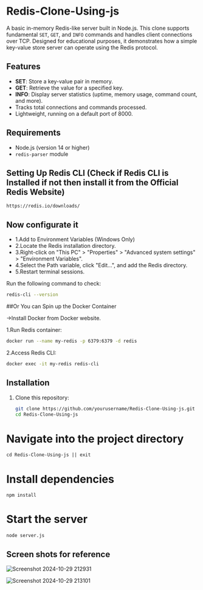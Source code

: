 # Redis-Clone-Using-js

A basic in-memory Redis-like server built in Node.js. This clone supports fundamental `SET`, `GET`, and `INFO` commands and handles client connections over TCP. Designed for educational purposes, it demonstrates how a simple key-value store server can operate using the Redis protocol.

## Features

- **SET**: Store a key-value pair in memory.
- **GET**: Retrieve the value for a specified key.
- **INFO**: Display server statistics (uptime, memory usage, command count, and more).
- Tracks total connections and commands processed.
- Lightweight, running on a default port of 8000.

## Requirements

- Node.js (version 14 or higher)
- `redis-parser` module

## Setting Up Redis CLI (Check if Redis CLI is Installed if not then install it from the Official Redis Website)
```
https://redis.io/downloads/
```

## Now configurate it
- 1.Add to Environment Variables (Windows Only)
- 2.Locate the Redis installation directory.
- 3.Right-click on "This PC" > "Properties" > "Advanced system settings" > "Environment Variables".
- 4.Select the Path variable, click "Edit...", and add the Redis directory.
- 5.Restart terminal sessions.


Run the following command to check:

```bash
redis-cli --version
```

##Or You can Spin up the Docker Container

->Install Docker from Docker website.

1.Run Redis container:

```bash
docker run --name my-redis -p 6379:6379 -d redis
```

2.Access Redis CLI:

```bash
docker exec -it my-redis redis-cli
```

## Installation

1. Clone this repository:
   ```bash
   git clone https://github.com/yourusername/Redis-Clone-Using-js.git
   cd Redis-Clone-Using-js

# Navigate into the project directory
```
cd Redis-Clone-Using-js || exit
```

# Install dependencies
```
npm install
```

# Start the server
```
node server.js
```

## Screen shots for reference
![Screenshot 2024-10-29 212931](https://github.com/user-attachments/assets/90744ca7-a66b-4af5-95b9-c7c88443d013)

![Screenshot 2024-10-29 213101](https://github.com/user-attachments/assets/fa61350a-9b1c-464c-8497-bc34de0ed36b)


